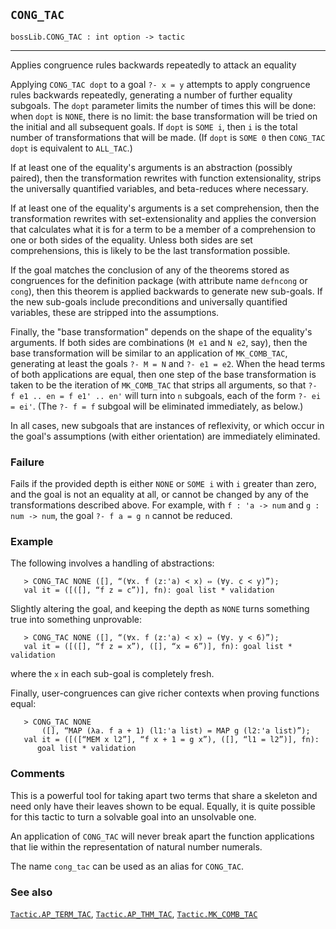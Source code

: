 ## `CONG_TAC`

``` hol4
bossLib.CONG_TAC : int option -> tactic
```

------------------------------------------------------------------------

Applies congruence rules backwards repeatedly to attack an equality

Applying `CONG_TAC dopt` to a goal `?- x = y` attempts to apply
congruence rules backwards repeatedly, generating a number of further
equality subgoals. The `dopt` parameter limits the number of times this
will be done: when `dopt` is `NONE`, there is no limit: the base
transformation will be tried on the initial and all subsequent goals. If
`dopt` is `SOME i`, then `i` is the total number of transformations that
will be made. (If `dopt` is `SOME 0` then `CONG_TAC dopt` is equivalent
to `ALL_TAC`.)

If at least one of the equality's arguments is an abstraction (possibly
paired), then the transformation rewrites with function extensionality,
strips the universally quantified variables, and beta-reduces where
necessary.

If at least one of the equality's arguments is a set comprehension, then
the transformation rewrites with set-extensionality and applies the
conversion that calculates what it is for a term to be a member of a
comprehension to one or both sides of the equality. Unless both sides
are set comprehensions, this is likely to be the last transformation
possible.

If the goal matches the conclusion of any of the theorems stored as
congruences for the definition package (with attribute name `defncong`
or `cong`), then this theorem is applied backwards to generate new
sub-goals. If the new sub-goals include preconditions and universally
quantified variables, these are stripped into the assumptions.

Finally, the "base transformation" depends on the shape of the
equality's arguments. If both sides are combinations (`M e1` and `N e2`,
say), then the base transformation will be similar to an application of
`MK_COMB_TAC`, generating at least the goals `?- M = N` and
`?- e1 = e2`. When the head terms of both applications are equal, then
one step of the base transformation is taken to be the iteration of
`MK_COMB_TAC` that strips all arguments, so that
`?- f e1 .. en = f e1' .. en'` will turn into `n` subgoals, each of the
form `?- ei = ei'`. (The `?- f = f` subgoal will be eliminated
immediately, as below.)

In all cases, new subgoals that are instances of reflexivity, or which
occur in the goal's assumptions (with either orientation) are
immediately eliminated.

### Failure

Fails if the provided depth is either `NONE` or `SOME i` with `i`
greater than zero, and the goal is not an equality at all, or cannot be
changed by any of the transformations described above. For example, with
`f : 'a -> num` and `g : num -> num`, the goal `?- f a = g n` cannot be
reduced.

### Example

The following involves a handling of abstractions:

``` hol4
   > CONG_TAC NONE ([], “(∀x. f (z:'a) < x) ⇔ (∀y. c < y)”);
   val it = ([([], “f z = c”)], fn): goal list * validation
```

Slightly altering the goal, and keeping the depth as `NONE` turns
something true into something unprovable:

``` hol4
   > CONG_TAC NONE ([], “(∀x. f (z:'a) < x) ⇔ (∀y. y < 6)”);
   val it = ([([], “f z = x”), ([], “x = 6”)], fn): goal list * validation
```

where the `x` in each sub-goal is completely fresh.

Finally, user-congruences can give richer contexts when proving
functions equal:

``` hol4
   > CONG_TAC NONE 
       ([], “MAP (λa. f a + 1) (l1:'a list) = MAP g (l2:'a list)”);
   val it = ([([“MEM x l2”], “f x + 1 = g x”), ([], “l1 = l2”)], fn):
      goal list * validation
```

### Comments

This is a powerful tool for taking apart two terms that share a skeleton
and need only have their leaves shown to be equal. Equally, it is quite
possible for this tactic to turn a solvable goal into an unsolvable one.

An application of `CONG_TAC` will never break apart the function
applications that lie within the representation of natural number
numerals.

The name `cong_tac` can be used as an alias for `CONG_TAC`.

### See also

[`Tactic.AP_TERM_TAC`](#Tactic.AP_TERM_TAC),
[`Tactic.AP_THM_TAC`](#Tactic.AP_THM_TAC),
[`Tactic.MK_COMB_TAC`](#Tactic.MK_COMB_TAC)

